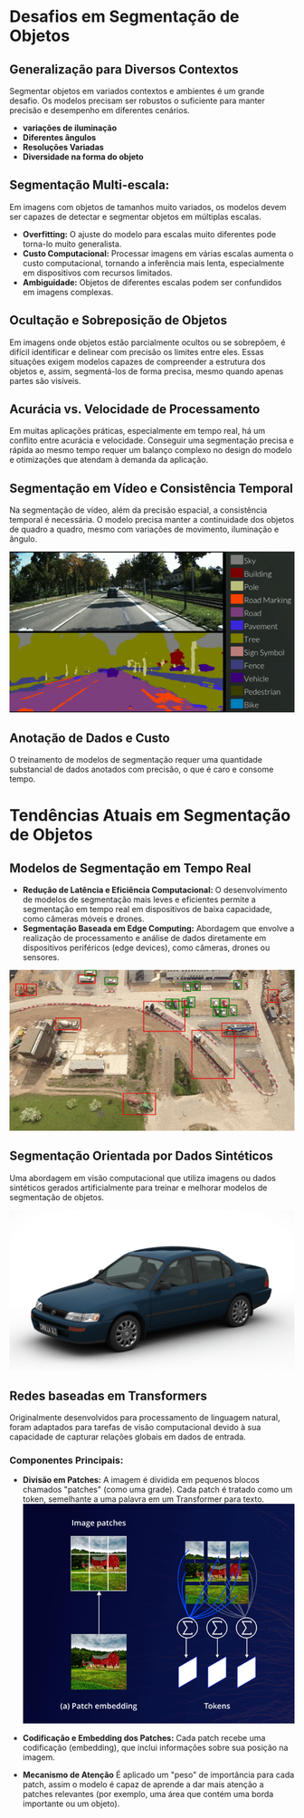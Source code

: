 # Desafios em Segmentação de Objetos

## Generalização para Diversos Contextos
Segmentar objetos em variados contextos e ambientes é um grande desafio. Os modelos precisam ser robustos o suficiente para manter precisão e desempenho em diferentes cenários. 
- **variações de iluminação**
- **Diferentes ângulos**
- **Resoluções Variadas**
- **Diversidade na forma do objeto**

## Segmentação Multi-escala:
Em imagens com objetos de tamanhos muito variados, os modelos devem ser capazes de detectar e segmentar objetos em múltiplas escalas. 
- **Overfitting:** O ajuste do modelo para escalas muito diferentes pode torna-lo muito generalista.
- **Custo Computacional:** Processar imagens em várias escalas aumenta o custo computacional, tornando a inferência mais lenta, especialmente em dispositivos com recursos limitados.
- **Ambiguidade:** Objetos de diferentes escalas podem ser confundidos em imagens complexas.

## Ocultação e Sobreposição de Objetos
Em imagens onde objetos estão parcialmente ocultos ou se sobrepõem, é difícil identificar e delinear com precisão os limites entre eles. Essas situações exigem modelos capazes de compreender a estrutura dos objetos e, assim, segmentá-los de forma precisa, mesmo quando apenas partes são visíveis.

## Acurácia vs. Velocidade de Processamento
Em muitas aplicações práticas, especialmente em tempo real, há um conflito entre acurácia e velocidade. Conseguir uma segmentação precisa e rápida ao mesmo tempo requer um balanço complexo no design do modelo e otimizações que atendam à demanda da aplicação.

## Segmentação em Vídeo e Consistência Temporal
Na segmentação de vídeo, além da precisão espacial, a consistência temporal é necessária. O modelo precisa manter a continuidade dos objetos de quadro a quadro, mesmo com variações de movimento, iluminação e ângulo.

![Segmentação em Vídeo](../images/segmentacao-video.gif)

## Anotação de Dados e Custo
O treinamento de modelos de segmentação requer uma quantidade substancial de dados anotados com precisão, o que é caro e consome tempo. 

# Tendências Atuais em Segmentação de Objetos

## Modelos de Segmentação em Tempo Real
- **Redução de Latência e Eficiência Computacional:** O desenvolvimento de modelos de segmentação mais leves e eficientes permite a segmentação em tempo real em dispositivos de baixa capacidade, como câmeras móveis e drones.
- **Segmentação Baseada em Edge Computing:** Abordagem que envolve a realização de processamento e análise de dados diretamente em dispositivos periféricos (edge devices), como câmeras, drones ou sensores.

![Detectação Ao vivo](../images/drone-detection.gif)

## Segmentação Orientada por Dados Sintéticos
Uma abordagem em visão computacional que utiliza imagens ou dados sintéticos gerados artificialmente para treinar e melhorar modelos de segmentação de objetos.

![Exemplo de Dado sintético](../images/3d-model-car.png)

## Redes baseadas em Transformers
Originalmente desenvolvidos para processamento de linguagem natural, foram adaptados para tarefas de visão computacional devido à sua capacidade de capturar relações globais em dados de entrada.

### Componentes Principais:
- **Divisão em Patches:** A imagem é dividida em pequenos blocos chamados "patches" (como uma grade). Cada patch é tratado como um token, semelhante a uma palavra em um Transformer para texto.
![Divisão em Patches](../images/transformer.png)

- **Codificação e Embedding dos Patches:** Cada patch recebe uma codificação (embedding), que inclui informações sobre sua posição na imagem.

- **Mecanismo de Atenção** É aplicado um "peso" de importância para cada patch, assim o modelo é capaz de aprende a dar mais atenção a patches relevantes (por exemplo, uma área que contém uma borda importante ou um objeto).